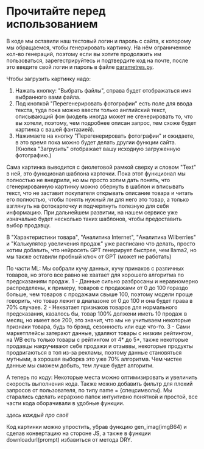 # Прочитайте перед использованием
В коде мы оставили наш тестовый логин и пароль с сайта, к которому мы обращаемся, чтобы генерировать картинку. На нём ограниченное кол-во генераций, поэтому если вы хотите продолжить им пользоваться, зарегестрируйтесь и подтвердите код на почте, после это введите свой логин и пароль в файле [parametres.py](src/parameters.py). 



Чтобы загрузить картинку надо: 
1. Нажать кнопку: "Выбрать файлы", справа будет отображаться имя выбранного вами файла.
2. Под кнопкой "Перегенерировать фотографии" есть поле для ввода текста, туда пока можно ввести только английский текст, описывающий фон (модель иногда может не сгенерировать то, что вы хотели, поэтому, чем подробнее описан запрос, тем схоже будет картинка с вашей фантазией).
3. Нажимаете на кнопку "Перегенерировать фотографии" и ожидаете, в это время пока можно будет делать другии функции сайта.
(Кнопка "Загрузить" отображает вашу исходную загруженную фотографию.)


Сама картинка выводится с фиолетовой рамкой сверху и словом "Text" в ней, это функционал шаблона карточки. Пока этот функционал мы полностью не внедрили, но мы просто хотим дать понять, что сгенерированную картинку можно обернуть в шаблон и вписывать текст, что не заставит покупателя открывать описание товара и читать его полностью, чтобы понять нужный ли для него это товар, а только взглянуть на фотокарточку и подчерпнуть полезную для себя информацию. При дальнейшем развитии, на нашем сервисе уже изначально будет несколько таких шаблонов, чтобы предоставить выбор продавцу.


В "Характеристики товара", "Аналитика Internet", "Аналитика Wilberries" и "Калькулятор увеличения продаж" уже расписано что делать, просто хотим добавить, что нейросеть GPT генерирует быстрее, чем llama2, но мы также оставили пробный ключ от GPT (может не работать)

По части ML: 
Мы собрали кучу данных, кучу принаков с различных товаров, но этого все равно не хватает для хорошего алгоритма по предсказаниям продаж. 1 - Данные сильно разбросаны и неравномерно распределены, к примеру, товаров с продажами от 0 до 100 гораздо больше, чем товаров с продажами свыше 100, поэтому модели проще говорить, что товар лежит в диапазоне от 0 до 100 и она будет права в 70% случаев. 2 - Нехватает признаков товаров для нормального предсказания, казалось бы, товар 100% должени иметь 10 продаж в месяц, но имеет все 200, это значит, что мы не учитываем некоторые признаки товара, будь то брэнд, сезонность или еще что-то. 3 - Сами маркетплейсы затерают данные, удаляют товары с низким рейтингом, на WB есть только товары с рейтингом от 4* до 5*, также некоторые продавцы накручивают себе продажи и отзыввы, некоторые продукты продвигаються в топ из-за рекламы, поэтому данные становяться мутными, а хорошая выборка это уже 70% алгоритма. Чем чистее данные мы сможем добыть, тем лучше будет алгоритм.



А теперь по коду: Некоторые места можно оптимизировать и увеличить скорость выполнения кода. Также можно добавить фильтр для плохий запросов от пользователя, по типу name = {спецсимволы}. Мы старались сделать иерархию папок интуитивно понятной и простой, все части кода оборачивали в удобные функции.

*здесь каждый про своё*

Код картинки можно упростить, убрав функцию gen_imag(imgB64) и сделав конвертацию на стороне JS, а также в функции downloadurl(prompt) избавиться от метода DRY.
